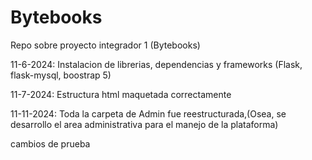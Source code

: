 # Bytebooks
Repo sobre proyecto integrador 1 (Bytebooks)

11-6-2024: Instalacion de librerias, dependencias y frameworks (Flask, flask-mysql, boostrap 5)


11-7-2024: Estructura html maquetada correctamente

11-11-2024: Toda la carpeta de Admin fue reestructurada,(Osea, se desarrollo el area administrativa para el manejo de la plataforma)

cambios de prueba
